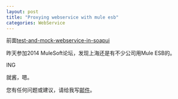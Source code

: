 ```yaml
---
layout: post
title: "Proxying webservice with mule esb"
categories: WebService
---
```


前面[test-and-mock-webservice-in-soapui](/20141112/test-and-mock-webservice-in-soapui/)

昨天参加2014 MuleSoft论坛，发现上海还是有不少公司用Mule ESB的。

ING

就酱，嗯。

您有任何问题或建议，请给我写[邮件](mailto:yinwer81@gmail.com)。
